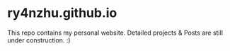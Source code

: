 # ry4nzhu.github.io

This repo contains my personal website. Detailed projects & Posts are still under construction. :)
